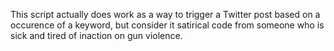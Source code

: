 This script actually does work as a way to trigger a Twitter post based on a occurence of a keyword, but consider it satirical code from someone who is sick and tired of inaction on gun violence.

